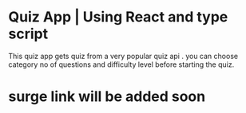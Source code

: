 # Quiz App | Using React and type script
This quiz app gets quiz from a very popular quiz api .
you can choose category 
no of questions 
and difficulty level before starting the quiz.

# surge link will be added soon

